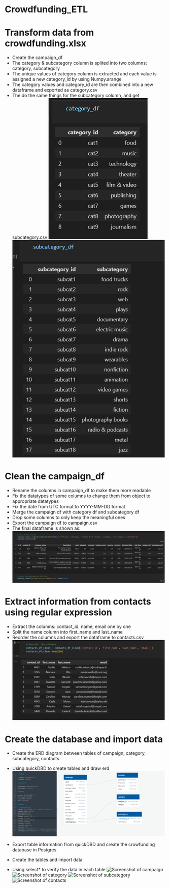 # Crowdfunding_ETL

# Transform data from crowdfunding.xlsx

* Create the campaign_df
* The category & subcategory column is splited into two columns: category, subcategory
* The unique values of category column is extracted and each value is assigned a new category_id by using Numpy.arange
* The category values and category_id are then combined into a new dataframe and exported as category.csv
* The do the same things for the subcategory column, and get subcategory.csv
![Screenshot of category df](screenshots/screenshot1.png)
![Screenshot of subcategory df](screenshots/screenshot2.png)

# Clean the campaign_df

* Rename the columns in campaign_df to make them more readable
* Fix the datatypes of some columns to change them from object to appropriate datatypes
* Fix the date from UTC format to YYYY-MM-DD format
* Merge the campaign df with category df and subcategory df
* Drop some columns to only keep the meaningful ones
* Export the campaign df to campaign.csv
* The final dataframe is shown as:
![Screenshot of campaign df](screenshots/screenshot3.png)

# Extract information from contacts using regular expression

* Extract the columns: contact_id, name, email one by one
* Split the name column into first_name and last_name
* Reorder the columns and export the dataframe to contacts.csv
![Screenshot of contacts df](screenshots/screenshot4.png)

# Create the database and import data

* Create the ERD diagram between tables of campaign, category, subcategory, contacts
* Using quickDBD to create tables and draw erd
![Screenshot of erd](erd.png)

* Export table information from quickDBD and create the crowfunding database in Postgres
* Create the tables and import data
* Using select* to verify the data in each table
![Screenshot of campaign](campaign.png)
![Screenshot of category](category.png)
![Screenshot of subcategory](subcategory.png)
![Screenshot of contacts](contacts.png)
